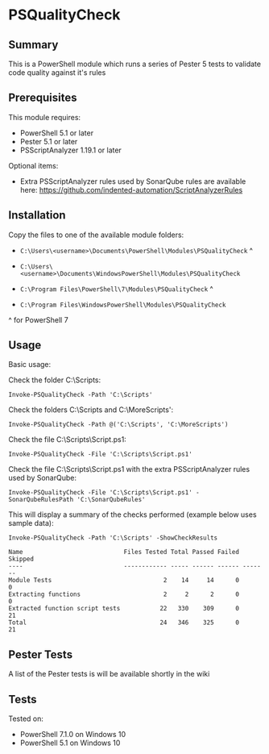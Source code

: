 # PSQualityCheck

## Summary

This is a PowerShell module which runs a series of Pester 5 tests to validate code quality against it's rules

## Prerequisites

This module requires:

* PowerShell 5.1 or later
* Pester 5.1 or later
* PSScriptAnalyzer 1.19.1 or later

Optional items:

* Extra PSScriptAnalyzer rules used by SonarQube rules are available here: https://github.com/indented-automation/ScriptAnalyzerRules

## Installation

Copy the files to one of the available module folders:

* `C:\Users\<username>\Documents\PowerShell\Modules\PSQualityCheck` ^

* `C:\Users\<username>\Documents\WindowsPowerShell\Modules\PSQualityCheck`
 
* `C:\Program Files\PowerShell\7\Modules\PSQualityCheck` ^

* `C:\Program Files\WindowsPowerShell\Modules\PSQualityCheck`

^ for PowerShell 7

## Usage

Basic usage:

Check the folder C:\Scripts:

`Invoke-PSQualityCheck -Path 'C:\Scripts'`

Check the folders C:\Scripts and C:\MoreScripts':

`Invoke-PSQualityCheck -Path @('C:\Scripts', 'C:\MoreScripts')`

Check the file C:\Scripts\Script.ps1:

`Invoke-PSQualityCheck -File 'C:\Scripts\Script.ps1'`

Check the file C:\Scripts\Script.ps1 with the extra PSScriptAnalyzer rules used by SonarQube:

`Invoke-PSQualityCheck -File 'C:\Scripts\Script.ps1' -SonarQubeRulesPath 'C:\SonarQubeRules'`

This will display a summary of the checks performed (example below uses sample data):

`Invoke-PSQualityCheck -Path 'C:\Scripts' -ShowCheckResults`

    Name                            Files Tested Total Passed Failed Skipped
    ----                            ------------ ----- ------ ------ -------
    Module Tests                               2    14     14      0       0
    Extracting functions                       2     2      2      0       0
    Extracted function script tests           22   330    309      0      21
    Total                                     24   346    325      0      21

## Pester Tests

A list of the Pester tests is will be available shortly in the wiki

## Tests

Tested on:

* PowerShell 7.1.0 on Windows 10
* PowerShell 5.1 on Windows 10
